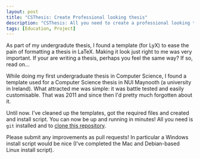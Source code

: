```yaml
---
layout: post
title: "CSThesis: Create Professional looking thesis"
description: "CSThesis: All you need to create a professional looking thesis"
tags: [Education, Project]
---
```


As part of my undergradute thesis, I found a template (for LyX) to ease the pain of formatting a thesis in LaTeX. Making it look just right to me was very important. If your are writing a thesis, perhaps you feel the same way? If so, read on...

While doing my first undergraduate thesis in Computer Science, I found a template used for a Computer Science thesis in NUI Maynooth (a university in Ireland). What attracted me was simple: it was battle tested and easily customisable. That was 2011 and since then I'd pretty much forgotten about it.

Until now. I've cleaned up the templates, got the required files and created and install script. You can now be up and running in minutes! All you need is `git` installed and to [clone this repository].

Please submit any improvements as pull requests! In particular a Windows install script would be nice (I've completed the Mac and Debian-based Linux install script).


[clone this repository]: https://github.com/dueyfinster/CSThesis